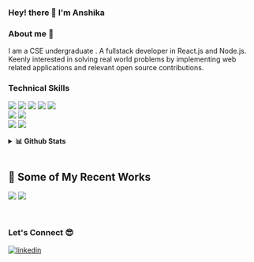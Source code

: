 ### Hey! there 👋 I'm Anshika

### About me 👩

I am a CSE undergraduate . A fullstack developer in React.js and Node.js. Keenly interested in solving real world problems by implementing web related applications and relevant open source contributions.

### Technical Skills
<img src="https://img.shields.io/badge/JavaScript-323330?style=for-the-badge&logo=javascript&logoColor=F7DF1E"/> <img src="https://img.shields.io/badge/C%2B%2B-00599C?style=for-the-badge&logo=c%2B%2B&logoColor=white"/> <img src="https://img.shields.io/badge/Python-3776AB?style=for-the-badge&logo=python&logoColor=white"/> <img src="https://img.shields.io/badge/HTML5-E34F26?style=for-the-badge&logo=html5&logoColor=white"/> <img src="https://img.shields.io/badge/CSS3-1572B6?style=for-the-badge&logo=css3&logoColor=white"/><br/>
<img src="https://img.shields.io/badge/Node.js-339933?style=for-the-badge&logo=nodedotjs&logoColor=white"/> <img src="https://img.shields.io/badge/React-20232A?style=for-the-badge&logo=react&logoColor=61DAFB"/><br/>
<img src="https://img.shields.io/badge/firebase-ffca28?style=for-the-badge&logo=firebase&logoColor=black"/> <img src="https://img.shields.io/badge/MySQL-00000F?style=for-the-badge&logo=mysql&logoColor=white"/><br/>

<details>
  <summary><b>📊 Github Stats</b></summary>
  <p align="center"> <img src="https://github-readme-stats.vercel.app/api?username=anshika208&count_private=true&show_icons=true&include_all_commits=true" alt="Praful Mohanan | Stats" />
</details>
<br>


## 🧐 Some of My Recent Works
<img src="https://github-readme-stats.vercel.app/api/pin/?username=anshika208&repo=Talk2Feel&show_icons=true&theme=vue"> <img src="https://github-readme-stats.vercel.app/api/pin/?username=anshika208&repo=Abuse-Detection&show_icons=true&theme=vue">

<br>

### Let's Connect 😎

<div>
 <a href="https://www.linkedin.com/in/anshi208/" target="_blank">
<img src=https://img.shields.io/badge/linkedin-%231E77B5.svg?&style=for-the-badge&logo=linkedin&logoColor=white alt=linkedin style="margin-bottom: 5px;" />
</a>
  </div>

